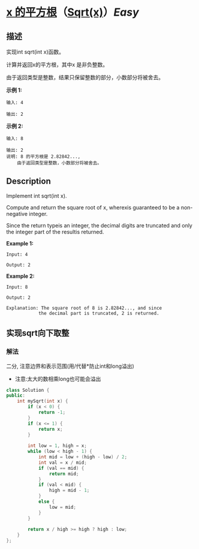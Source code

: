 # [x 的平方根](https://leetcode-cn.com/problems/sqrtx)（[Sqrt(x)](https://leetcode.com/problems/sqrtx)）*Easy*
## 描述
实现int sqrt(int x)函数。

计算并返回x的平方根，其中x 是非负整数。

由于返回类型是整数，结果只保留整数的部分，小数部分将被舍去。

**示例 1:**
```
输入: 4

输出: 2
```


**示例 2:**
```
输入: 8

输出: 2
说明: 8 的平方根是 2.82842..., 
    由于返回类型是整数，小数部分将被舍去。
```

## Description
Implement int sqrt(int x).

Compute and return the square root of x, wherexis guaranteed to be a non-negative integer.

Since the return typeis an integer, the decimal digits are truncated and only the integer part of the resultis returned.

**Example 1:**
```
Input: 4

Output: 2
```


**Example 2:**
```
Input: 8

Output: 2

Explanation: The square root of 8 is 2.82842..., and since 
            the decimal part is truncated, 2 is returned.
```


## 实现sqrt向下取整
### 解法
二分, 注意边界和表示范围(用/代替*防止int和long溢出)
- 注意:太大的数相乘long也可能会溢出

```c++
class Solution {
public:
    int mySqrt(int x) {
        if (x < 0) {
            return -1;
        }
        if (x <= 1) {
            return x;
        }
        
        int low = 1, high = x;
        while (low < high - 1) {
            int mid = low + (high - low) / 2;
            int val = x / mid;
            if (val == mid) {
                return mid;
            }
            if (val < mid) {
                high = mid - 1;
            }
            else {
                low = mid;
            }
        }
        
        return x / high >= high ? high : low;
    }
};
```